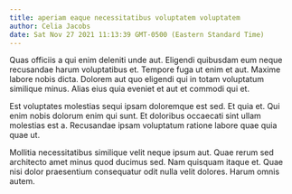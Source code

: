 ```yaml
---
title: aperiam eaque necessitatibus voluptatem voluptatem
author: Celia Jacobs
date: Sat Nov 27 2021 11:13:39 GMT-0500 (Eastern Standard Time)
---
```

Quas officiis a qui enim deleniti unde aut. Eligendi quibusdam eum neque recusandae harum voluptatibus et. Tempore fuga ut enim et aut. Maxime labore nobis dicta. Dolorem aut quo eligendi qui in totam voluptatum similique minus. Alias eius quia eveniet et aut et commodi qui et.

 Est voluptates molestias sequi ipsam doloremque est sed. Et quia et. Qui enim nobis dolorum enim qui sunt. Et doloribus occaecati sint ullam molestias est a. Recusandae ipsam voluptatum ratione labore quae quia quae ut.

 Mollitia necessitatibus similique velit neque ipsum aut. Quae rerum sed architecto amet minus quod ducimus sed. Nam quisquam itaque et. Quae nisi dolor praesentium consequatur odit nulla velit dolores. Harum omnis autem.
